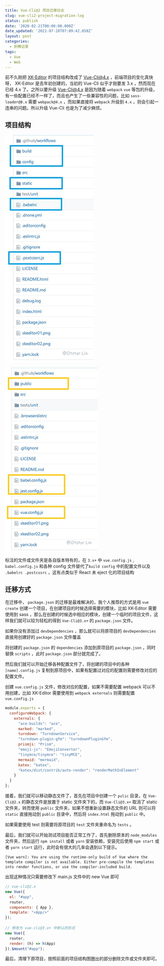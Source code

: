 ```yaml
---
title: Vue-Cli@2 项目迁移日志
slug: vue-cli2-project-migration-log
status: publish
date: '2020-02-21T00:00:00.000Z'
date_updated: '2021-07-28T07:09:42.858Z'
layout: post
categories:
  - 折腾记录
tags:
  - Vue
  - Web
---
```

前不久刚把 [XK-Editor](https://github.com/syfxlin/xkeditor) 的项目结构改成了 Vue-Cli@4.x ，前端项目的变化真快呀， XK-Editor 是去年初创建的，当初的 Vue-Cli 似乎才刚要发 3.x ，然而现在已经 4.x 了。之所以要升级 Vue-Cli@4.x 是因为随着 `webpack` `vue` 等包的升级，有一些配置已经不一样了，而且也产生了一些兼容性的问题，比如 `sass-loader@8.x` 需要 `webpack@4.x` ，而如果直接将 `webpack` 升级到 `4.x` ，则会引起一连串的问题。所以升级 Vue-Cli 也是为了减少麻烦。

## 项目结构

![](91aca094-0dfe-49d9-9a73-d670957061cc.jpg)

![](31e3918e-7ab7-49a2-bb5a-f220cd8458f8.jpg)

标注的文件或文件夹是各自版本特有的，在 `3.x+` 中 `vue.config.js` , `babel.config.js` 和各种 config 文件替代了`build config` 中的配置文件以及 `.babelrc .postcssrc` ，这有点类似于 React 未 eject 化的项目结构

## 迁移方式

在迁移中， `package.json` 的迁移是最难解决的，我个人推荐的方式是用 `vue create` 创建一个项目，在创建项目的时候选择需要的模块，比如 XK-Editor 需要使用到 sass ，那么在创建的时候选中相应的模块，创建一个临时的项目文件，这样我们就可以较为轻松的得到 `Vue-Cli@3.x+` 的 `package.json` 文件。

如果你没有添加过 `devDependencies` ，那么就可以将原项目的 `devDependencies` 直接用创建好的 `package.json` 文件覆盖

将创建的 `package.json` 的 `dependencies` 添加到原项目的 `package.json` ，同时替换 `scripts` ，此时 `package.json` 部分就完成了。

然后我们就可以开始迁移各种配置文件了，将创建的项目中的各种 `[name].config.js` 复制到原项目中，如果有配置过对应的配置则需要修改对应的配置文件。

创建 `vue.config.js` 文件，修改对应的配置，如果不需要配置 webpack 可以不用创建，比如 XK-Editor 需要使用到 `webpack externals` 则需要配置 `vue.config.js`

```javascript
module.exports = {
  configureWebpack: {
    externals: {
      "ace-builds": "ace",
      marked: "marked",
      turndown: "TurndownService",
      "turndown-plugin-gfm": "turndownPluginGfm",
      prismjs: "Prism",
      "emoji-js": "EmojiConvertor",
      "tinymce/tinymce": "tinyMCE",
      mermaid: "mermaid",
      katex: "katex",
      "katex/dist/contrib/auto-render": "renderMathInElement"
    }
  }
};
```

接着，我们就可以移动静态文件了，首先在项目中创建一个 `pulic` 目录，在 `Vue-Cli@2.x` 的静态文件是放置于 static 文件夹下的，而 `Vue-Cli@3.x+` 取消了 static 文件夹，转而使用 `public` 文件夹，如果不想重新设置静态文件的 URL 则可以将 `static` 直接拖动到 `public` 目录中，然后将 `index.html` 拖动到 `public` 中。

如果需要使用 test 则需要将原项目的 `test` 文件夹重命名为 `tests` 。

最后，我们就可以开始测试项目能否正常工作了，首先删除原本的 `node_modules` 文件夹，然后运行 `npm install` 或者 `yarn` 安装依赖，安装完后使用 `npm start` 或者 `yarn start` 运行，此时会有很大的几率会遇到以下提示。

```text
[Vue warn]: You are using the runtime-only build of Vue where the template compiler is not available. Either pre-compile the templates into render functions, or use the compiler-included build.
```

出现这种情况只需要修改下 main.js 文件中的 new Vue 即可

```javascript
// vue-cli@2.x
new Vue({
  el: "#app",
  router,
  components: { App },
  template: "<App/>"
});

// 修改为 vue-cli@3.x+ 中默认的形式
new Vue({
  router,
  render: (h) => h(App)
}).$mount("#app");
```

最后，清理下原项目，按照前面的项目结构图圈出的部分删除文件或文件夹即可。
